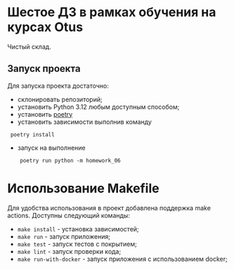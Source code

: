 # Шестое ДЗ в рамках обучения на курсах Otus

Чистый склад. 

## Запуск проекта

Для запуска проекта достаточно:

- склонировать репозиторий;
- установить Python 3.12 любым доступным способом;
- установить [poetry](https://python-poetry.org/docs/#installation)
- установить зависимости выполнив команду

```shell
 poetry install
```

- запуск на выполнение

```shell
  	poetry run python -m homework_06
```

# Использование Makefile

Для удобства использования в проект добавлена поддержка make actions. Доступны следующий команды:

- `make install` - установка зависимостей;
- `make run` - запуск приложения;
- `make test` - запуск тестов с покрытием;
- `make lint` - запуск проверки кода;
- `make run-with-docker` - запуск приложения с использованием docker;

